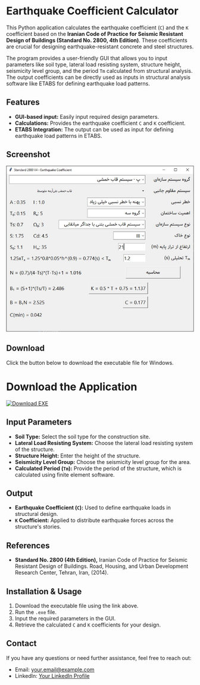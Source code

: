# Earthquake Coefficient Calculator

This Python application calculates the earthquake coefficient (`C`) and the `K` coefficient based on the **Iranian Code of Practice for Seismic Resistant Design of Buildings (Standard No. 2800, 4th Edition)**. These coefficients are crucial for designing earthquake-resistant concrete and steel structures.

The program provides a user-friendly GUI that allows you to input parameters like soil type, lateral load resisting system, structure height, seismicity level group, and the period `Tm` calculated from structural analysis. The output coefficients can be directly used as inputs in structural analysis software like ETABS for defining earthquake load patterns.

## Features

- **GUI-based input:** Easily input required design parameters.
- **Calculations:** Provides the earthquake coefficient `C` and `K` coefficient.
- **ETABS Integration:** The output can be used as input for defining earthquake load patterns in ETABS.

## Screenshot

![Earthquake Coefficient Calculator GUI](https://github.com/alinadimm/2800V4-eq-coefficient-calculator/blob/main/2800v4_EQ_coeff_screenshot.jpg)

## Download

Click the button below to download the executable file for Windows.

# Download the Application


[![Download EXE](https://img.shields.io/badge/Download-EXE-blue)](https://github.com/alinadimm/2800V4-eq-coefficient-calculator/raw/master/2800V4_EQ-Coeff.exe)


## Input Parameters

- **Soil Type:** Select the soil type for the construction site.
- **Lateral Load Resisting System:** Choose the lateral load resisting system of the structure.
- **Structure Height:** Enter the height of the structure.
- **Seismicity Level Group:** Choose the seismicity level group for the area.
- **Calculated Period (`Tm`):** Provide the period of the structure, which is calculated using finite element software.

## Output

- **Earthquake Coefficient (`C`):** Used to define earthquake loads in structural design.
- **`K` Coefficient:** Applied to distribute earthquake forces across the structure's stories.

## References

- **Standard No. 2800 (4th Edition),** Iranian Code of Practice for Seismic Resistant Design of Buildings. Road, Housing, and Urban Development Research Center, Tehran, Iran, (2014).

## Installation & Usage

1. Download the executable file using the link above.
2. Run the `.exe` file.
3. Input the required parameters in the GUI.
4. Retrieve the calculated `C` and `K` coefficients for your design.


## Contact

If you have any questions or need further assistance, feel free to reach out:

- Email: [your.email@example.com](alinadim7697@gmail.com.com)
- LinkedIn: [Your LinkedIn Profile](https://www.linkedin.com/in/ali-nadim)

